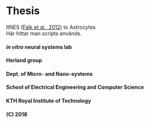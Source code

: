 # Thesis  
ltNES ([Falk et al., 2012](http://dx.doi.org/10.1371/journal.pone.0029597)) to Astrocytes  
Här hittar man scripts används.  




#### *in vitro* neural systems lab  
#### Herland group  
#### Dept. of Micro- and Nano-systems  
#### School of Electrical Engineering and Computer Science  
#### KTH Royal Institute of Technology  
#### (C) 2018  
